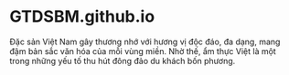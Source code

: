 # GTDSBM.github.io
Đặc sản Việt Nam gây thương nhớ với hương vị độc đáo, đa dạng, mang đậm bản sắc văn hóa của mỗi vùng miền. Nhờ thế, ẩm thực Việt là một trong những yếu tố thu hút đông đảo du khách bốn phương.
